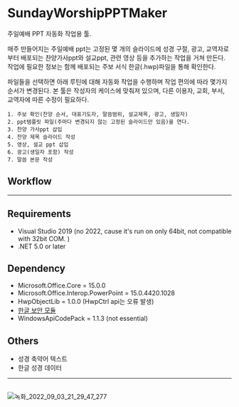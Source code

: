 # SundayWorshipPPTMaker
주일예배 PPT 자동화 작업용 툴.

매주 만들어지는 주일예배 ppt는 고정된 몇 개의 슬라이드에 성경 구절, 광고, 교역자로부터 배포되는 찬양가사ppt와 설교ppt, 관련 영상 등을 추가하는 작업을 거쳐 만든다.
작업에 필요한 정보는 함께 배포되는 주보 서식 한글(.hwp)파일을 통해 확인한다.

파일들을 선택하면 아래 루틴에 대해 자동화 작업을 수행하며 작업 편의에 따라 몇가지 순서가 변경된다.
본 툴은 작성자의 케이스에 맞춰져 있으며, 다른 이용자, 교회, 부서, 교역자에 따른 수정이 필요하다.

	1. 주보 확인(찬양 순서, 대표기도자, 말씀범위, 설교제목, 광고, 생일자)
	2. ppt템플릿 파일(주마다 변경되지 않는 고정된 슬라이드만 있음)을 연다.
	3. 찬양 가사ppt 삽입
	4. 찬양 제목 슬라이드 작성
	5. 영상, 설교 ppt 삽입
	6. 광고(생일자 포함) 작성
	7. 말씀 본문 작성

## Workflow


----------------------------------------------
## Requirements
* Visual Studio 2019 (no 2022, cause it's run on only 64bit, not compatible with 32bit COM. )
* .NET 5.0 or later

## Dependency
* Microsoft.Office.Core = 15.0.0
* Microsoft.Office.Interop.PowerPoint = 15.0.4420.1028
* HwpObjectLib = 1.0.0	(HwpCtrl api는 오류 발생)
* [한글 보안 모듈](https://www.hancom.com/board/devdataView.do?board_seq=47&artcl_seq=4084&pageInfo.page=&search_text=)
* WindowsApiCodePack = 1.1.3 (not essential)

## Others
* 성경 축약어 텍스트
* 한글 성경 데이터
--------------------------------------------------
## 
![녹화_2022_09_03_21_29_47_277](https://user-images.githubusercontent.com/32349691/197352259-ed067af2-3991-4e7e-8b96-94fee34a4d03.gif)
